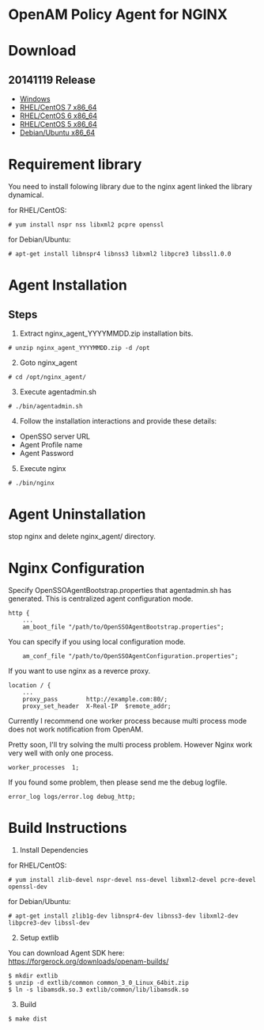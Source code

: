 OpenAM Policy Agent for NGINX
=============================

# Download

## 20141119 Release

 * [Windows](https://www.osstech.co.jp/download/hamano/nginx/nginx_agent_20141119.msi)
 * [RHEL/CentOS 7 x86_64](https://www.osstech.co.jp/download/hamano/nginx/nginx_agent_20141119.el7.x86_64.zip)
 * [RHEL/CentOS 6 x86_64](https://www.osstech.co.jp/download/hamano/nginx/nginx_agent_20141119.el6.x86_64.zip)
 * [RHEL/CentOS 5 x86_64](https://www.osstech.co.jp/download/hamano/nginx/nginx_agent_20141119.el5.x86_64.zip)
 * [Debian/Ubuntu x86_64](https://www.osstech.co.jp/download/hamano/nginx/nginx_agent_20141119.deb.x86_64.zip)

# Requirement library

You need to install folowing library due to the nginx agent linked the
library dynamical.

for RHEL/CentOS:
~~~
# yum install nspr nss libxml2 pcpre openssl
~~~

for Debian/Ubuntu:
~~~
# apt-get install libnspr4 libnss3 libxml2 libpcre3 libssl1.0.0
~~~

# Agent Installation

## Steps

 1. Extract nginx_agent_YYYYMMDD.zip installation bits.

 ~~~
 # unzip nginx_agent_YYYYMMDD.zip -d /opt
 ~~~

 2. Goto nginx_agent

 ~~~
 # cd /opt/nginx_agent/
 ~~~

 3. Execute agentadmin.sh

 ~~~
 # ./bin/agentadmin.sh
 ~~~

 4. Follow the installation interactions and provide these details:

  - OpenSSO server URL
  - Agent Profile name
  - Agent Password

 5. Execute nginx
 ~~~
 # ./bin/nginx
 ~~~

# Agent Uninstallation

stop nginx and delete nginx_agent/ directory.

# Nginx Configuration

Specify OpenSSOAgentBootstrap.properties that agentadmin.sh has generated.
This is centralized agent configuration mode.

    http {
        ...
        am_boot_file "/path/to/OpenSSOAgentBootstrap.properties";

You can specify if you using local configuration mode.

        am_conf_file "/path/to/OpenSSOAgentConfiguration.properties";

If you want to use nginx as a reverce proxy.

    location / {
        ...
        proxy_pass        http://example.com:80/;
        proxy_set_header  X-Real-IP  $remote_addr;

Currently I recommend one worker process because multi process mode
does not work notification from OpenAM.

Pretty soon, I'll try solving the multi process problem. However Nginx
work very well with only one process.

    worker_processes  1;

If you found some problem, then please send me the debug logfile.

    error_log logs/error.log debug_http;


# Build Instructions

1. Install Dependencies

 for RHEL/CentOS:
 ~~~
 # yum install zlib-devel nspr-devel nss-devel libxml2-devel pcre-devel openssl-dev
 ~~~

 for Debian/Ubuntu:
 ~~~
 # apt-get install zlib1g-dev libnspr4-dev libnss3-dev libxml2-dev libpcre3-dev libssl-dev
 ~~~

2. Setup extlib

 You can download Agent SDK here:
 https://forgerock.org/downloads/openam-builds/

 ~~~
 $ mkdir extlib
 $ unzip -d extlib/common common_3_0_Linux_64bit.zip
 $ ln -s libamsdk.so.3 extlib/common/lib/libamsdk.so
 ~~~

3. Build

 ~~~
 $ make dist
 ~~~
